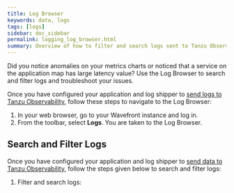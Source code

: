 ```yaml
---
title: Log Browser
keywords: data, logs
tags: [logs]
sidebar: doc_sidebar
permalink: logging_log_browser.html
summary: Overview of how to filter and search logs sent to Tanzu Observability by Wavefront.
---
```

Did you notice anomalies on your metrics charts or noticed that a service on the application map has large latency value? Use the Log Browser to search and filter logs and troubleshoot your issues.

Once you have configured your application and log shipper to [send logs to Tanzu Observability](#logging_send_logs.html), follow these steps to navigate to the Log Browser:

1. In your web browser, go to your Wavefront instance and log in.
1. From the toolbar, select **Logs**. You are taken to the Log Browser.



## Search and Filter Logs

Once you have configured your application and log shipper to [send data to Tanzu Observability](#logging_send_logs.html), follow the steps given below to search and filter logs:


1. Filter and search logs:
